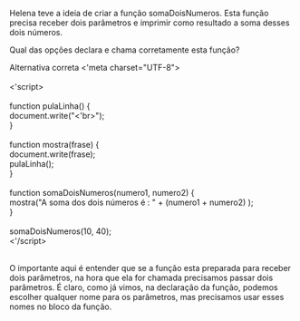 Helena teve a ideia de criar a função somaDoisNumeros. Esta função precisa receber dois parâmetros e imprimir como resultado a soma desses dois números.

Qual das opções declara e chama corretamente esta função?

Alternativa correta
<'meta charset="UTF-8"><br>
<br>
<'script><br>
<br>
    function pulaLinha() {<br>
        document.write("<'br>");<br>
    }<br>
<br>
    function mostra(frase) {<br>
        document.write(frase);<br>
        pulaLinha();<br>
    }<br>
<br>
    function somaDoisNumeros(numero1, numero2) {<br>
        mostra("A soma dos dois números é : " + (numero1 + numero2) );<br>
    }<br>
<br>
    somaDoisNumeros(10, 40);<br>
<'/script><br><br>

O importante aqui é entender que se a função esta preparada para receber dois parâmetros, na hora que ela for chamada precisamos passar dois parâmetros. É claro, como já vimos, na declaração da função, podemos escolher qualquer nome para os parâmetros, mas precisamos usar esses nomes no bloco da função.